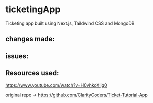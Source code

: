 # ticketingApp
Ticketing app built using Next.js, Taildwind CSS and MongoDB


## changes made:

## issues: 

## Resources used:

https://www.youtube.com/watch?v=H0vhkoXljq0

original repo -> https://github.com/ClarityCoders/Ticket-Tutorial-App

